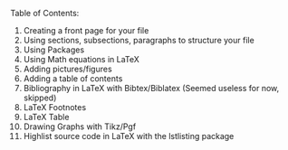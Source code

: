 Table of Contents:

1. Creating a front page for your file
2. Using sections, subsections, paragraphs to structure your file
3. Using Packages
4. Using Math equations in LaTeX
5. Adding pictures/figures
6. Adding a table of contents
7. Bibliography in LaTeX with Bibtex/Biblatex
   (Seemed useless for now, skipped)
8. LaTeX Footnotes
9. LaTeX Table
12. Drawing Graphs with Tikz/Pgf
13. Highlist source code in LaTeX with the lstlisting package
